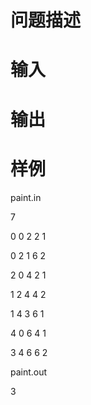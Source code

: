 

# 问题描述



# 输入



# 输出



# 样例


<p>
paint.in
</p>
<p>
7
</p>
<p>
0 0 2 2 1
</p>
<p>
0 2 1 6 2
</p>
<p>
2 0 4 2 1
</p>
<p>
1 2 4 4 2
</p>
<p>
1 4 3 6 1
</p>
<p>
4 0 6 4 1
</p>
<p>
3 4 6 6 2
</p>
<p>
paint.out
</p>
<p>
3
</p>
<p>
<br/>
</p>
